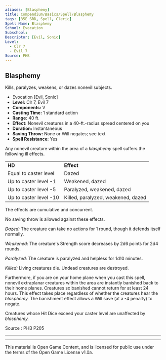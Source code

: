 ```yaml
---
aliases: [Blasphemy]
title: Compendium/Basics/Spell/Blasphemy
tags: [35E_SRD, Spell, Cleric]
Spell Name: Blasphemy
School: Evocation
Subschool: 
Descriptor: [Evil, Sonic]
Level:
  - Clr 7
  - Evil 7
Source: PHB
---
```



## Blasphemy

Kills, paralyzes, weakens, or dazes nonevil subjects.

*   Evocation [Evil, Sonic]
*   **Level:** Clr 7, Evil 7
*   **Components:** V
*   **Casting Time:** 1 standard action
*   **Range:** 40 ft.
*   **Effect:** Nonevil creatures in a 40-ft.-radius spread centered on you
*   **Duration:** Instantaneous
*   **Saving Throw:** None or Will negates; see text
*   **Spell Resistance:** Yes

<p>Any nonevil creature within the area of a <i>blasphemy</i> spell suffers the following ill effects.</p><table> <tr decoration="underline"> <td> <b>HD</b> </td> <td> <b>Effect</b> </td> </tr> <tr> <td> Equal to caster level </td> <td> Dazed </td> </tr> <tr> <td> Up to caster level -1 </td> <td> Weakened, dazed </td> </tr> <tr> <td> Up to caster level -5 </td> <td> Paralyzed, weakened, dazed </td> </tr> <tr> <td> Up to caster level -10 </td> <td> Killed, paralyzed, weakened, dazed </td> </tr> </table><p>The effects are cumulative and concurrent.</p><p>No saving throw is allowed against these effects.</p><p><i>Dazed:</i> The creature can take no actions for 1 round, though it defends itself normally.</p><p><i>Weakened:</i> The creature's Strength score decreases by 2d6 points for 2d4 rounds.</p><p><i>Paralyzed:</i> The creature is paralyzed and helpless for 1d10 minutes.</p><p><i>Killed:</i> Living creatures die. Undead creatures are destroyed.</p><p>Furthermore, if you are on your home plane when you cast this spell, nonevil extraplanar creatures within the area are instantly banished back to their home planes. Creatures so banished cannot return for at least 24 hours. This effect takes place regardless of whether the creatures hear the <i>blasphemy.</i> The banishment effect allows a Will save (at a -4 penalty) to negate.</p><p>Creatures whose Hit Dice exceed your caster level are unaffected by <i>blasphemy.</i></p>

Source : PHB P205

---

---

This material is Open Game Content, and is licensed for public use under
the terms of the Open Game License v1.0a.
